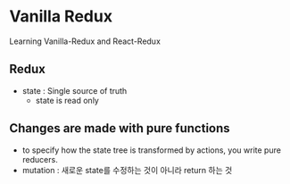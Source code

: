 # Vanilla Redux

Learning Vanilla-Redux and React-Redux

## Redux

- state : Single source of truth
  - state is read only

## Changes are made with pure functions

- to specify how the state tree is transformed by actions, you write pure reducers.
- mutation : 새로운 state를 수정하는 것이 아니라 return 하는 것
